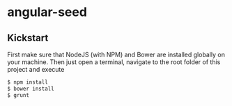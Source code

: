 # angular-seed

## Kickstart

First make sure that NodeJS (with NPM) and Bower are installed globally on your machine. Then just open a terminal, navigate to the root folder of this project and execute

```bash
$ npm install
$ bower install
$ grunt
```
